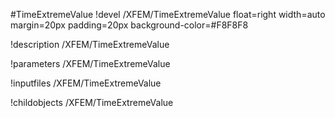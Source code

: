 <!-- MOOSE Object Documentation Stub: Remove this when content is added. -->
#TimeExtremeValue
!devel /XFEM/TimeExtremeValue float=right width=auto margin=20px padding=20px background-color=#F8F8F8

!description /XFEM/TimeExtremeValue

!parameters /XFEM/TimeExtremeValue

!inputfiles /XFEM/TimeExtremeValue

!childobjects /XFEM/TimeExtremeValue
